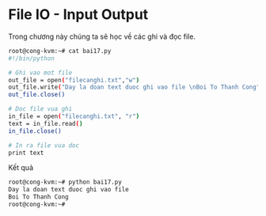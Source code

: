 ﻿# File IO - Input Output
Trong chương này chúng ta sẽ học về các ghi và đọc file.

```sh
root@cong-kvm:~# cat bai17.py
#!/bin/python

# Ghi vao mot file
out_file = open("filecanghi.txt","w")
out_file.write("Day la doan text duoc ghi vao file \nBoi To Thanh Cong")
out_file.close()

# Doc file vua ghi
in_file = open("filecanghi.txt", "r")
text = in_file.read()
in_file.close()

# In ra file vua doc
print text

```

Kết quả 
```sh
root@cong-kvm:~# python bai17.py
Day la doan text duoc ghi vao file
Boi To Thanh Cong
root@cong-kvm:~#
```


